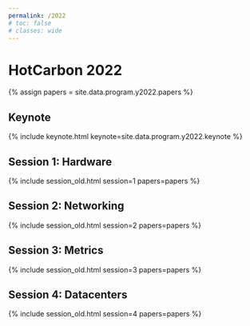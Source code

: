 ```yaml
---
permalink: /2022
# toc: false
# classes: wide
---
```


# HotCarbon 2022

<!-- Load all papers -->
{% assign papers = site.data.program.y2022.papers %}

## Keynote

{% include keynote.html keynote=site.data.program.y2022.keynote %}

## Session 1: Hardware
<!-- Papers -->
{% include session_old.html session=1 papers=papers %}

## Session 2: Networking
<!-- Papers -->
{% include session_old.html session=2 papers=papers %}


## Session 3: Metrics
<!-- Papers -->
{% include session_old.html session=3 papers=papers %}

## Session 4: Datacenters
<!-- Papers -->
{% include session_old.html session=4 papers=papers %}